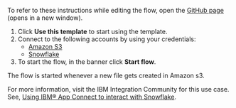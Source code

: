 To refer to these instructions while editing the flow, open the [GitHub page](https://github.com/ot4i/app-connect-templates/tree/main/resources/markdown/Insert%20data%20into%20the%20Snowflake%20table%20when%20a%20new%20file%20gets%20created%20in%20Amazon%20S3_instructions.md) (opens in a new window).


1. Click **Use this template** to start using the template.
2. Connect to the following accounts by using your credentials:
   - [Amazon S3](https://ibm.biz/acamazons3)
   - [Snowflake](https://ibm.biz/acsnowflake)
3. To start the flow, in the banner click **Start flow**.

The flow is started whenever a new file gets created in Amazon s3.

For more information, visit the IBM Integration Community for this use case. See, [Using IBM® App Connect to interact with Snowflake](https://community.ibm.com/community/user/integration/blogs/deepak-ayilliath/2023/01/27/using-ibm-app-connect-to-interact-with-snowflake).
